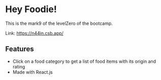 # Hey Foodie!

This is the mark9 of the levelZero of the bootcamp.

Link: https://n44in.csb.app/

## Features

- Click on a food category to get a list of food items with its origin and rating
- Made with React.js

